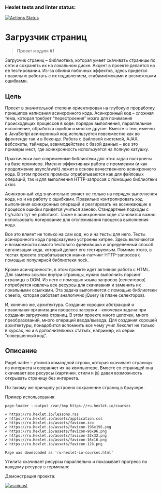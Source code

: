 ### Hexlet tests and linter status:
[![Actions Status](https://github.com/chrisryana/frontend-testing-react-project-67/actions/workflows/hexlet-check.yml/badge.svg)](https://github.com/chrisryana/frontend-testing-react-project-67/actions)

# Загрузчик страниц

> Проект модуля #1

Загрузчик страниц – библиотека, которая умеет скачивать страницы по сети и сохранять их на локальном диске. Акцент в проекте делается на ее тестировании. Из-за обилия побочных эффектов, здесь придется правильно работать с их подавлением, стабами/моками и возможными ошибками.

## Цель

Проект в значительной степени ориентирован на глубокую проработку принципов написания асинхронного кода. Асинхронный код – сложная тема, которая требует "перестроения" мозга для понимания происходящих процессов в коде: порядок выполнения, параллельное исполнение, обработка ошибок и многое другое. Вместе с тем, именно в JavaScript асинхронный код используется повсеместно как во фронтенде так и в бекенде. Работа с файловой системой, AJAX, вебсокеты, таймеры, взаимодействие с базой данных – все это примеры мест, где асинхронность используется на полную катушку.

Практически все современные библиотеки для этих задач построены на базе промисов. Именно эффективная работа с промисами (и как продолжение async/await) лежит в основе качественного асинхронного кода. В этом проекте промисы отрабатываются как для файловых операций, так и для выполнения HTTP-запросов с помощью библиотеки axios

Асинхронный код значительно влияет не только на порядок выполнения кода, но и на работу с ошибками. Правильно контролировать ход выполнения асинхронных операций и реагировать на возникающие в процессе ошибки придется учиться заново. Стандартные подходы с try/catch тут не работают. Также в асинхронном коде становится важно использовать логирование для отслеживания процесса выполнения кода.

Все это влияет не только на сам код, но и на тесты для него. Тесты асинхронного кода предсказуемо устроены хитрее. Здесь включаются и возможности самого тестового фреймворка и определенный способ организации кода, который делает его тестируемым. Помимо этого, в тестах проекта отрабатывается манки-патчинг HTTP-запросов с помощью популярной библиотеки nock.

Кроме асинхронности, в этом проекте идет активная работа с HTML. Для замены ссылок внутри страницы, нужно выполнить парсинг страницы в DOM. Из него с помощью языка запросов (селекторов) потребуется извлечь все ресурсы для скачивания и заменить их локальными ссылками. Эта задача выполняется с помощью библиотеки cheerio, которая работает аналогично jQuery (в плане селекторов).

И, конечно же, архитектура. Создание хороших абстракций и правильная организация процесса загрузки – ключевая задача при создании загрузчика страниц. В этом проекте много цепочек, много преобразований, много операций ввода/вывода. Для создания хорошей архитектуры, понадобится вспомнить все чему учил Хекслет не только в курсах, но и в дополнительных статьях, например, из серии "совершенный код".

## Описание

PageLoader – утилита командной строки, которая скачивает страницы из интернета и сохраняет их на компьютере. Вместе со страницей она скачивает все ресурсы (картинки, стили и js) давая возможность открывать страницу без интернета.

По такому же принципу устроено сохранение страниц в браузере.

Пример использования:

```
page-loader --output /var/tmp https://ru.hexlet.io/courses

✔ https://ru.hexlet.io/lessons.rss
✔ https://ru.hexlet.io/assets/application.css
✔ https://ru.hexlet.io/assets/favicon.ico
✔ https://ru.hexlet.io/assets/favicon-196x196.png
✔ https://ru.hexlet.io/assets/favicon-96x96.png
✔ https://ru.hexlet.io/assets/favicon-32x32.png
✔ https://ru.hexlet.io/assets/favicon-16x16.png
✔ https://ru.hexlet.io/assets/favicon-128.png

Page was downloaded as 'ru-hexlet-io-courses.html'
```

Утилита скачивает ресурсы параллельно и показывает прогресс по каждому ресурсу в терминале

Демонстрация проекта:

[![asciicast](https://asciinema.org/a/LO5LY8HUHaUjH6zHoZo61Qkw1.svg)](https://asciinema.org/a/LO5LY8HUHaUjH6zHoZo61Qkw1)